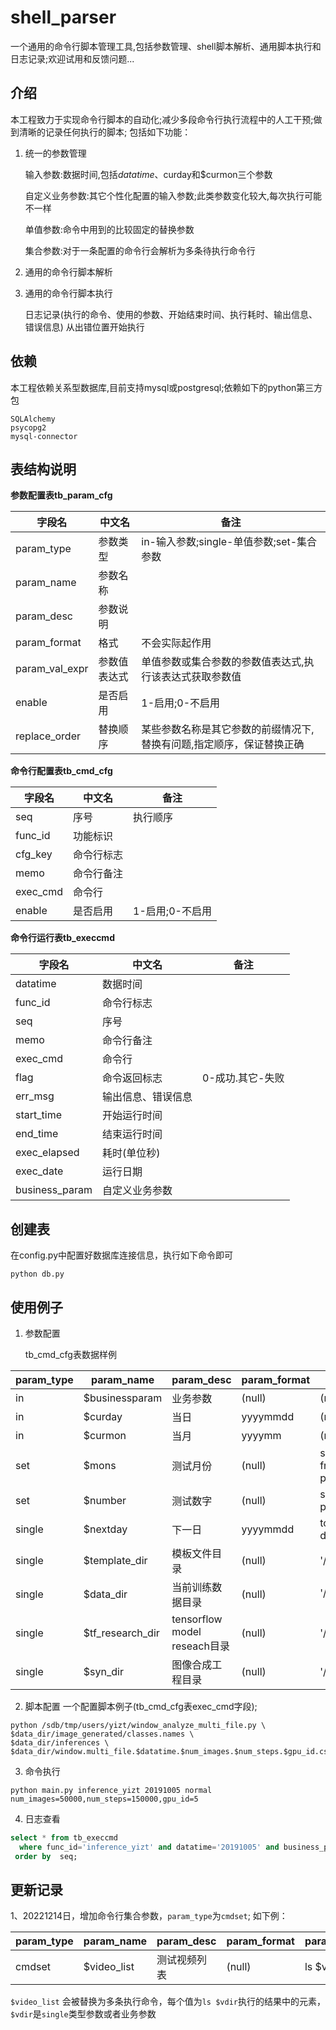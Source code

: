 # shell_parser

   一个通用的命令行脚本管理工具,包括参数管理、shell脚本解析、通用脚本执行和日志记录;欢迎试用和反馈问题...
## 介绍
   本工程致力于实现命令行脚本的自动化;减少多段命令行执行流程中的人工干预;做到清晰的记录任何执行的脚本;
包括如下功能：
1. 统一的参数管理

    输入参数:数据时间,包括$datatime、$curday和$curmon三个参数
    
    自定义业务参数:其它个性化配置的输入参数;此类参数变化较大,每次执行可能不一样
    
    单值参数:命令中用到的比较固定的替换参数
    
    集合参数:对于一条配置的命令行会解析为多条待执行命令行
    
2. 通用的命令行脚本解析
    
3. 通用的命令行脚本执行

    日志记录(执行的命令、使用的参数、开始结束时间、执行耗时、输出信息、错误信息)
    从出错位置开始执行

## 依赖   
   本工程依赖关系型数据库,目前支持mysql或postgresql;依赖如下的python第三方包
```
SQLAlchemy
psycopg2
mysql-connector
```

## 表结构说明

**参数配置表tb_param_cfg**

|	字段名	|	中文名	|	备注	|
|	----	|	----	|	----	|
|	param_type	|	参数类型	|	in-输入参数;single-单值参数;set-集合参数	|
|	param_name	|	参数名称	|		|
|	param_desc	|	参数说明	|		|
|	param_format	|	格式	|	不会实际起作用	|
|	param_val_expr	|	参数值表达式	|	单值参数或集合参数的参数值表达式,执行该表达式获取参数值	|
|	enable	|	是否启用	|	1-启用;0-不启用	|
|	replace_order	|	替换顺序	|	某些参数名称是其它参数的前缀情况下,替换有问题,指定顺序，保证替换正确	|

**命令行配置表tb_cmd_cfg**

|	字段名	|	中文名	|	备注	|
|	----	|	----	|	----	|
|	seq	|	序号	|	执行顺序	|
|	func_id	|	功能标识	|		|
|	cfg_key	|	命令行标志	|		|
|	memo	|	命令行备注	|		|
|	exec_cmd	|	命令行	|		|
|	enable	|	是否启用	|	1-启用;0-不启用	|


**命令行运行表tb_execcmd**

|	字段名	|	中文名	|	备注	|
|	----	|	----	|	----	|
|	datatime	|	数据时间	|		|
|	func_id	|	命令行标志	|		|
|	seq	|	序号	|		|
|	memo	|	命令行备注	|		|
|	exec_cmd	|	命令行	|		|
|	flag	|	命令返回标志	|	0-成功.其它-失败	|
|	err_msg	|	输出信息、错误信息	|		|
|	start_time	|	开始运行时间	|		|
|	end_time	|	结束运行时间	|		|
|	exec_elapsed	|	耗时(单位秒)	|		|
|	exec_date	|	运行日期	|		|
|	business_param	|	自定义业务参数	|		|

## 创建表

在config.py中配置好数据库连接信息，执行如下命令即可
```shell
python db.py
```

## 使用例子

1. 参数配置
   
   tb_cmd_cfg表数据样例
   
|	param_type	|	param_name	|	param_desc	|	param_format	|	param_val_expr	|	enable	|	replace_order	|
|	----	|	----	|	----	|	----	|	----	|	----	|	----	|
|	in	|	$businessparam	|	业务参数	|	(null)	|	(null)	|	1	|	0	|
|	in	|	$curday	|	当日	|	yyyymmdd	|	(null)	|	1	|	0	|
|	in	|	$curmon	|	当月	|	yyyymm	|	(null)	|	1	|	0	|
|	set	|	$mons	|	测试月份	|	(null)	|	select to_char(now() + (rownum &#124;&#124; ' mon')::interval,'YYYYMM') from (select row_number() over() as rownum from public.tb_param_cfg) as a where a.rownum<=2	|	1	|	1	|
|	set	|	$number	|	测试数字	|	(null)	|	select rownum from (select row_number() over() as rownum from public.tb_param_cfg) as a where a.rownum<=2	|	1	|	2	|
|	single	|	$nextday	|	下一日	|	yyyymmdd	|	to_char(to_date('$curday','YYYYMMDD') +  interval '1 day','YYYYMMDD')	|	1	|	1	|
|	single	|	$template_dir	|	模板文件目录	|	(null)	|	'/sdb/tmp/users/yizt/config.template'	|	1	|	2	|
|	single	|	$data_dir	|	当前训练数据目录	|	(null)	|	'/sdb/tmp/users/yizt/data/$datatime.$num_images.$num_steps.$gpu_id'	|	1	|	3	|
|	single	|	$tf_research_dir	|	tensorflow model reseach目录	|	(null)	|	'/sdb/tmp/users/yizt/models/research'	|	1	|	5	|
|	single	|	$syn_dir	|	图像合成工程目录	|	(null)	|	'/sdb/tmp/users/yizt/Yolo_as_Template_Matching'	|	1	|	4	|

2. 脚本配置
    一个配置脚本例子(tb_cmd_cfg表exec_cmd字段);
```
python /sdb/tmp/users/yizt/window_analyze_multi_file.py \
$data_dir/image_generated/classes.names \
$data_dir/inferences \
$data_dir/window.multi_file.$datatime.$num_images.$num_steps.$gpu_id.csv
```
3. 命令执行
```shell
python main.py inference_yizt 20191005 normal num_images=50000,num_steps=150000,gpu_id=5
```
4. 日志查看
```sql
select * from tb_execcmd
  where func_id='inference_yizt' and datatime='20191005' and business_param='num_images=50000,num_steps=150000,gpu_id=5'  
 order by  seq;
```

## 更新记录

1、20221214日，增加命令行集合参数，`param_type`为`cmdset`; 如下例：

|	param_type	|	param_name	|	param_desc	|	param_format	|	param_val_expr	|	enable	|	replace_order	|
|	----	|	----	|	----	|	----	|	----	|	----	|	----	|
|	cmdset	|	$video_list	|	测试视频列表	|	(null)	|	ls $vdir	|	1	|	0	|

`$video_list` 会被替换为多条执行命令，每个值为`ls $vdir`执行的结果中的元素，`$vdir`是`single`类型参数或者业务参数
